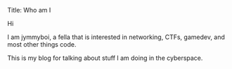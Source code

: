 Title: Who am I

Hi

I am jymmyboi, a fella that is interested in networking, CTFs, gamedev, and most other things code.

This is my blog for talking about stuff I am doing in the cyberspace.
